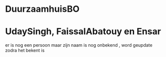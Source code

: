 # DuurzaamhuisBO

# UdaySingh,  FaissalAbatouy en Ensar

er is nog een persoon maar zijn naam is nog onbekend , word geupdate zodra het bekent is 
